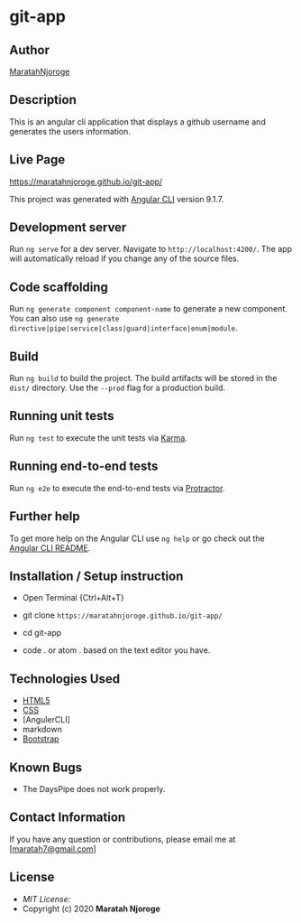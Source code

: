 # git-app

## Author

[MaratahNjoroge](https://github.com/MaratahNjoroge/git-app)

## Description

This is an angular cli application that displays a github username and generates the users information. 

## Live Page 
https://maratahnjoroge.github.io/git-app/


This project was generated with [Angular CLI](https://github.com/angular/angular-cli) version 9.1.7.

## Development server

Run `ng serve` for a dev server. Navigate to `http://localhost:4200/`. The app will automatically reload if you change any of the source files.

## Code scaffolding

Run `ng generate component component-name` to generate a new component. You can also use `ng generate directive|pipe|service|class|guard|interface|enum|module`.

## Build

Run `ng build` to build the project. The build artifacts will be stored in the `dist/` directory. Use the `--prod` flag for a production build.

## Running unit tests

Run `ng test` to execute the unit tests via [Karma](https://karma-runner.github.io).

## Running end-to-end tests

Run `ng e2e` to execute the end-to-end tests via [Protractor](http://www.protractortest.org/).

## Further help

To get more help on the Angular CLI use `ng help` or go check out the [Angular CLI README](https://github.com/angular/angular-cli/blob/master/README.md).

## Installation / Setup instruction
* Open Terminal {Ctrl+Alt+T}

* git clone ```https://maratahnjoroge.github.io/git-app/```

* cd git-app

* code . or atom . based on the text editor you have.

## Technologies Used

* [HTML5](https://github.com/topics/html5)
* [CSS](https://github.com/topics/css3)
* [AngulerCLI]
* markdown
* [Bootstrap](https://github.com/topics/bootstrap)

## Known Bugs
* The DaysPipe does not work properly.

## Contact Information 

If you have any question or contributions, please email me at [maratah7@gmail.com]

## License
* *MIT License:*
* Copyright (c) 2020 **Maratah Njoroge**
